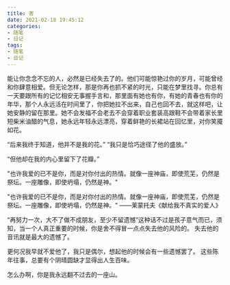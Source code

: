 ```yaml
---
title: 害
date: 2021-02-18 19:45:12
categories:
- 随笔
- 日记
tags:
- 随笔
- 日记
---
```


能让你念念不忘的人，必然是已经失去了的。他们可能惊艳过你的岁月，可能曾经和你肆意相爱。但无论怎样，那是你再也抓不紧的时光，只能在梦里找寻。你总有一天要跟所有的记忆相安无事握手言和，那里面有她也有你，有她的青春也有你的年华，那个人永远活在时间里了，你把她拉不出来，自己也回不去，就这样吧，让她安静的留在那里。她不会发福不会老去不会穿着职业套装高跟鞋不会带着家长里短柴米油醋的气息，她永远年轻永远漂亮，穿着鲜艳的长裙站在回忆里，对你笑魇如花。

“后来我终于知道，他并不是我的花。” “我只是恰巧途径了他的盛放。”

“但他却在我的内心里留下了花瓣。”

"也许我爱的已不是你，而是对你付出的热情。就像一座神庙，即使荒芜，仍然是祭坛。一座雕像，即使坍塌，仍然是神。"

"也许我爱的已不是你，而是对你付出的热情。就像一座神庙，即使荒芜，仍然是祭坛。一座雕像，即使坍塌，仍然是神。"
  ——莱蒙托夫《献给我不真实的爱人》

“再努力一次，大不了做不成朋友，至少不留遗憾”这种话不过是孩子意气而已，须知，当一个人真正重要的时候，你是舍不得冒一点点失去他的风险的。
失去他的音讯就是最大的遗憾了。

更何况我早就不爱他了，我只是偶尔，想起他的时候会有一些遗憾罢了。
这些陈年往事，总要有个阴晴圆缺才显得出人生百味。

怎么办啊，你是我永远翻不过去的一座山。